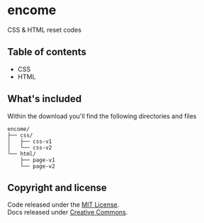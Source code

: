 # encome
CSS & HTML reset codes

## Table of contents

- CSS
- HTML

## What's included

Within the download you'll find the following directories and files

```
encome/
├── css/
│   ├── css-v1
│   └── css-v2
└── html/
    ├── page-v1
    └── page-v2
```

## Copyright and license

Code released under the [MIT License](https://github.com/edwin5552/encome/blob/master/LICENSE).<br>
Docs released under [Creative Commons](https://github.com/edwin5552/encome/blob/master/LICENSE).
